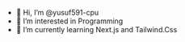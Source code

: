 - 👋 Hi, I’m @yusuf591-cpu
- 👀 I’m interested in Programming
- 🌱 I’m currently learning Next.js and Tailwind.Css


<!---
yusuf591-cpu/yusuf591-cpu is a ✨ special ✨ repository because its `README.md` (this file) appears on your GitHub profile.
You can click the Preview link to take a look at your changes.
--->

